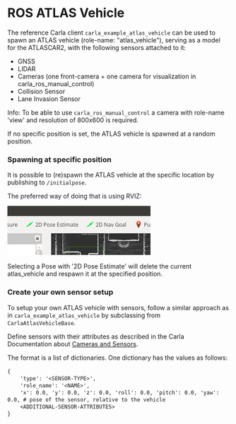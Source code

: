 # ROS ATLAS Vehicle

The reference Carla client `carla_example_atlas_vehicle` can be used to spawn an ATLAS vehicle (role-name: "atlas_vehicle"), serving as a model for the ATLASCAR2, with the following sensors attached to it:

- GNSS
- LIDAR
- Cameras (one front-camera + one camera for visualization in carla_ros_manual_control)
- Collision Sensor
- Lane Invasion Sensor

Info: To be able to use `carla_ros_manual_control` a camera with role-name 'view' and resolution of 800x600 is required.

If no specific position is set, the ATLAS vehicle is spawned at a random position.


### Spawning at specific position

It is possible to (re)spawn the ATLAS vehicle at the specific location by publishing to `/initialpose`.

The preferred way of doing that is using RVIZ:

![Autoware Runtime Manager Settings](../assets/images/rviz_set_start_goal.png)

Selecting a Pose with '2D Pose Estimate' will delete the current atlas_vehicle and respawn it at the specified position.


### Create your own sensor setup

To setup your own ATLAS vehicle with sensors, follow a similar approach as in `carla_example_atlas_vehicle` by subclassing from `CarlaAtlasVehicleBase`.

Define sensors with their attributes as described in the Carla Documentation about [Cameras and Sensors](https://github.com/carla-simulator/carla/blob/master/Docs/cameras_and_sensors.md).

The format is a list of dictionaries. One dictionary has the values as follows:

    {
        'type': '<SENSOR-TYPE>',
        'role_name': '<NAME>',
        'x': 0.0, 'y': 0.0, 'z': 0.0, 'roll': 0.0, 'pitch': 0.0, 'yaw': 0.0, # pose of the sensor, relative to the vehicle
        <ADDITIONAL-SENSOR-ATTRIBUTES>
    }

